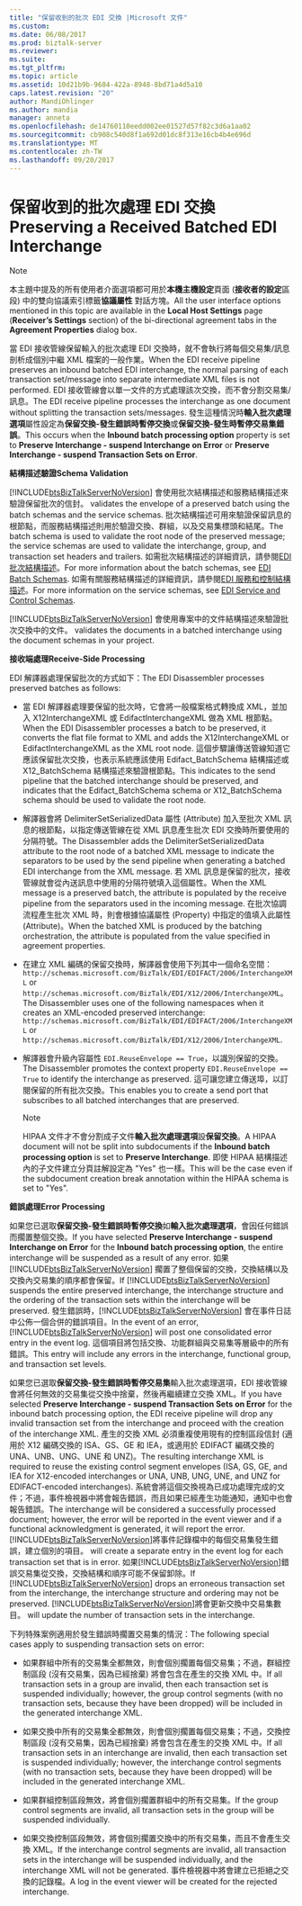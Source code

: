 ```yaml
---
title: "保留收到的批次 EDI 交換 |Microsoft 文件"
ms.custom: 
ms.date: 06/08/2017
ms.prod: biztalk-server
ms.reviewer: 
ms.suite: 
ms.tgt_pltfrm: 
ms.topic: article
ms.assetid: 10d21b9b-9684-422a-8948-8bd71a4d5a10
caps.latest.revision: "20"
author: MandiOhlinger
ms.author: mandia
manager: anneta
ms.openlocfilehash: de14760110eedd002ee01527d57f82c3d6a1aa02
ms.sourcegitcommit: cb908c540d8f1a692d01dc8f313e16cb4b4e696d
ms.translationtype: MT
ms.contentlocale: zh-TW
ms.lasthandoff: 09/20/2017
---
```

# <a name="preserving-a-received-batched-edi-interchange"></a><span data-ttu-id="2316a-102">保留收到的批次處理 EDI 交換</span><span class="sxs-lookup"><span data-stu-id="2316a-102">Preserving a Received Batched EDI Interchange</span></span>
> [!NOTE]
>  <span data-ttu-id="2316a-103">本主題中提及的所有使用者介面選項都可用於**本機主機設定**頁面 (**接收者的設定**區段) 中的雙向協議索引標籤**協議屬性** 對話方塊。</span><span class="sxs-lookup"><span data-stu-id="2316a-103">All the user interface options mentioned in this topic are available in the **Local Host Settings** page (**Receiver’s Settings** section) of the bi-directional agreement tabs in the **Agreement Properties** dialog box.</span></span>  
  
 <span data-ttu-id="2316a-104">當 EDI 接收管線保留輸入的批次處理 EDI 交換時，就不會執行將每個交易集/訊息剖析成個別中繼 XML 檔案的一般作業。</span><span class="sxs-lookup"><span data-stu-id="2316a-104">When the EDI receive pipeline preserves an inbound batched EDI interchange, the normal parsing of each transaction set/message into separate intermediate XML files is not performed.</span></span> <span data-ttu-id="2316a-105">EDI 接收管線會以單一文件的方式處理該次交換，而不會分割交易集/訊息。</span><span class="sxs-lookup"><span data-stu-id="2316a-105">The EDI receive pipeline processes the interchange as one document without splitting the transaction sets/messages.</span></span> <span data-ttu-id="2316a-106">發生這種情況時**輸入批次處理選項**屬性設定為**保留交換-發生錯誤時暫停交換**或**保留交換-發生時暫停交易集錯誤**。</span><span class="sxs-lookup"><span data-stu-id="2316a-106">This occurs when the **Inbound batch processing option** property is set to **Preserve Interchange - suspend Interchange on Error** or **Preserve Interchange - suspend Transaction Sets on Error**.</span></span>  
  
 <span data-ttu-id="2316a-107">**結構描述驗證**</span><span class="sxs-lookup"><span data-stu-id="2316a-107">**Schema Validation**</span></span>  
  
 [!INCLUDE[btsBizTalkServerNoVersion](../includes/btsbiztalkservernoversion-md.md)]<span data-ttu-id="2316a-108"> 會使用批次結構描述和服務結構描述來驗證保留批次的信封。</span><span class="sxs-lookup"><span data-stu-id="2316a-108"> validates the envelope of a preserved batch using the batch schemas and the service schemas.</span></span> <span data-ttu-id="2316a-109">批次結構描述可用來驗證保留訊息的根節點，而服務結構描述則用於驗證交換、群組，以及交易集標頭和結尾。</span><span class="sxs-lookup"><span data-stu-id="2316a-109">The batch schema is used to validate the root node of the preserved message; the service schemas are used to validate the interchange, group, and transaction set headers and trailers.</span></span> <span data-ttu-id="2316a-110">如需批次結構描述的詳細資訊，請參閱[EDI 批次結構描述](../core/edi-batch-schemas.md)。</span><span class="sxs-lookup"><span data-stu-id="2316a-110">For more information about the batch schemas, see [EDI Batch Schemas](../core/edi-batch-schemas.md).</span></span> <span data-ttu-id="2316a-111">如需有關服務結構描述的詳細資訊，請參閱[EDI 服務和控制結構描述](../core/edi-service-and-control-schemas.md)。</span><span class="sxs-lookup"><span data-stu-id="2316a-111">For more information on the service schemas, see [EDI Service and Control Schemas](../core/edi-service-and-control-schemas.md).</span></span>  
  
 [!INCLUDE[btsBizTalkServerNoVersion](../includes/btsbiztalkservernoversion-md.md)]<span data-ttu-id="2316a-112"> 會使用專案中的文件結構描述來驗證批次交換中的文件。</span><span class="sxs-lookup"><span data-stu-id="2316a-112"> validates the documents in a batched interchange using the document schemas in your project.</span></span>  
  
 <span data-ttu-id="2316a-113">**接收端處理**</span><span class="sxs-lookup"><span data-stu-id="2316a-113">**Receive-Side Processing**</span></span>  
  
 <span data-ttu-id="2316a-114">EDI 解譯器處理保留批次的方式如下：</span><span class="sxs-lookup"><span data-stu-id="2316a-114">The EDI Disassembler processes preserved batches as follows:</span></span>  
  
-   <span data-ttu-id="2316a-115">當 EDI 解譯器處理要保留的批次時，它會將一般檔案格式轉換成 XML，並加入 X12InterchangeXML 或 EdifactInterchangeXML 做為 XML 根節點。</span><span class="sxs-lookup"><span data-stu-id="2316a-115">When the EDI Disassembler processes a batch to be preserved, it converts the flat file format to XML and adds the X12InterchangeXML or EdifactInterchangeXML as the XML root node.</span></span> <span data-ttu-id="2316a-116">這個步驟讓傳送管線知道它應該保留批次交換，也表示系統應該使用 Edifact_BatchSchema 結構描述或 X12_BatchSchema 結構描述來驗證根節點。</span><span class="sxs-lookup"><span data-stu-id="2316a-116">This indicates to the send pipeline that the batched interchange should be preserved, and indicates that the Edifact_BatchSchema schema or X12_BatchSchema schema should be used to validate the root node.</span></span>  
  
-   <span data-ttu-id="2316a-117">解譯器會將 DelimiterSetSerializedData 屬性 (Attribute) 加入至批次 XML 訊息的根節點，以指定傳送管線在從 XML 訊息產生批次 EDI 交換時所要使用的分隔符號。</span><span class="sxs-lookup"><span data-stu-id="2316a-117">The Disassembler adds the DelimiterSetSerializedData attribute to the root node of a batched XML message to indicate the separators to be used by the send pipeline when generating a batched EDI interchange from the XML message.</span></span> <span data-ttu-id="2316a-118">若 XML 訊息是保留的批次，接收管線就會從內送訊息中使用的分隔符號填入這個屬性。</span><span class="sxs-lookup"><span data-stu-id="2316a-118">When the XML message is a preserved batch, the attribute is populated by the receive pipeline from the separators used in the incoming message.</span></span> <span data-ttu-id="2316a-119">在批次協調流程產生批次 XML 時，則會根據協議屬性 (Property) 中指定的值填入此屬性 (Attribute)。</span><span class="sxs-lookup"><span data-stu-id="2316a-119">When the batched XML is produced by the batching orchestration, the attribute is populated from the value specified in agreement properties.</span></span>  
  
-   <span data-ttu-id="2316a-120">在建立 XML 編碼的保留交換時，解譯器會使用下列其中一個命名空間：`http://schemas.microsoft.com/BizTalk/EDI/EDIFACT/2006/InterchangeXML` or `http://schemas.microsoft.com/BizTalk/EDI/X12/2006/InterchangeXML`。</span><span class="sxs-lookup"><span data-stu-id="2316a-120">The Disassembler uses one of the following namespaces when it creates an XML-encoded preserved interchange: `http://schemas.microsoft.com/BizTalk/EDI/EDIFACT/2006/InterchangeXML` or `http://schemas.microsoft.com/BizTalk/EDI/X12/2006/InterchangeXML`.</span></span>  
  
-   <span data-ttu-id="2316a-121">解譯器會升級內容屬性 `EDI.ReuseEnvelope == True`，以識別保留的交換。</span><span class="sxs-lookup"><span data-stu-id="2316a-121">The Disassembler promotes the context property `EDI.ReuseEnvelope == True` to identify the interchange as preserved.</span></span> <span data-ttu-id="2316a-122">這可讓您建立傳送埠，以訂閱保留的所有批次交換。</span><span class="sxs-lookup"><span data-stu-id="2316a-122">This enables you to create a send port that subscribes to all batched interchanges that are preserved.</span></span>  
  
    > [!NOTE]
    >  <span data-ttu-id="2316a-123">HIPAA 文件才不會分割成子文件**輸入批次處理選項**設**保留交換**。</span><span class="sxs-lookup"><span data-stu-id="2316a-123">A HIPAA document will not be split into subdocuments if the **Inbound batch processing option** is set to **Preserve Interchange**.</span></span> <span data-ttu-id="2316a-124">即使 HIPAA 結構描述內的子文件建立分頁註解設定為 "Yes" 也一樣。</span><span class="sxs-lookup"><span data-stu-id="2316a-124">This will be the case even if the subdocument creation break annotation within the HIPAA schema is set to "Yes".</span></span>  
  
 <span data-ttu-id="2316a-125">**錯誤處理**</span><span class="sxs-lookup"><span data-stu-id="2316a-125">**Error Processing**</span></span>  
  
 <span data-ttu-id="2316a-126">如果您已選取**保留交換-發生錯誤時暫停交換**如**輸入批次處理選項**，會因任何錯誤而擱置整個交換。</span><span class="sxs-lookup"><span data-stu-id="2316a-126">If you have selected **Preserve Interchange - suspend Interchange on Error** for the **Inbound batch processing option**, the entire interchange will be suspended as a result of any error.</span></span> <span data-ttu-id="2316a-127">如果 [!INCLUDE[btsBizTalkServerNoVersion](../includes/btsbiztalkservernoversion-md.md)] 擱置了整個保留的交換，交換結構以及交換內交易集的順序都會保留。</span><span class="sxs-lookup"><span data-stu-id="2316a-127">If [!INCLUDE[btsBizTalkServerNoVersion](../includes/btsbiztalkservernoversion-md.md)] suspends the entire preserved interchange, the interchange structure and the ordering of the transaction sets within the interchange will be preserved.</span></span> <span data-ttu-id="2316a-128">發生錯誤時，[!INCLUDE[btsBizTalkServerNoVersion](../includes/btsbiztalkservernoversion-md.md)] 會在事件日誌中公佈一個合併的錯誤項目。</span><span class="sxs-lookup"><span data-stu-id="2316a-128">In the event of an error, [!INCLUDE[btsBizTalkServerNoVersion](../includes/btsbiztalkservernoversion-md.md)] will post one consolidated error entry in the event log.</span></span> <span data-ttu-id="2316a-129">這個項目將包括交換、功能群組與交易集等層級中的所有錯誤。</span><span class="sxs-lookup"><span data-stu-id="2316a-129">This entry will include any errors in the interchange, functional group, and transaction set levels.</span></span>  
  
 <span data-ttu-id="2316a-130">如果您已選取**保留交換-發生錯誤時暫停交易集**輸入批次處理選項，EDI 接收管線會將任何無效的交易集從交換中捨棄，然後再繼續建立交換 XML。</span><span class="sxs-lookup"><span data-stu-id="2316a-130">If you have selected **Preserve Interchange - suspend Transaction Sets on Error** for the inbound batch processing option, the EDI receive pipeline will drop any invalid transaction set from the interchange and proceed with the creation of the interchange XML.</span></span> <span data-ttu-id="2316a-131">產生的交換 XML 必須重複使用現有的控制區段信封 (適用於 X12 編碼交換的 ISA、GS、GE 和 IEA，或適用於 EDIFACT 編碼交換的 UNA、UNB、UNG、UNE 和 UNZ)。</span><span class="sxs-lookup"><span data-stu-id="2316a-131">The resulting interchange XML is required to reuse the existing control segment envelopes (ISA, GS, GE, and IEA for X12-encoded interchanges or UNA, UNB, UNG, UNE, and UNZ for EDIFACT-encoded interchanges).</span></span> <span data-ttu-id="2316a-132">系統會將這個交換視為已成功處理完成的文件；不過，事件檢視器中將會報告錯誤，而且如果已經產生功能通知，通知中也會報告錯誤。</span><span class="sxs-lookup"><span data-stu-id="2316a-132">The interchange will be considered a successfully processed document; however, the error will be reported in the event viewer and if a functional acknowledgment is generated, it will report the error.</span></span> [!INCLUDE[btsBizTalkServerNoVersion](../includes/btsbiztalkservernoversion-md.md)]<span data-ttu-id="2316a-133">將事件記錄檔中的每個交易集發生錯誤，建立個別的項目。</span><span class="sxs-lookup"><span data-stu-id="2316a-133"> will create a separate entry in the event log for each transaction set that is in error.</span></span> <span data-ttu-id="2316a-134">如果[!INCLUDE[btsBizTalkServerNoVersion](../includes/btsbiztalkservernoversion-md.md)]錯誤交易集從交換，交換結構和順序可能不保留卸除。</span><span class="sxs-lookup"><span data-stu-id="2316a-134">If [!INCLUDE[btsBizTalkServerNoVersion](../includes/btsbiztalkservernoversion-md.md)] drops an erroneous transaction set from the interchange, the interchange structure and ordering may not be preserved.</span></span> [!INCLUDE[btsBizTalkServerNoVersion](../includes/btsbiztalkservernoversion-md.md)]<span data-ttu-id="2316a-135">將會更新交換中交易集數目。</span><span class="sxs-lookup"><span data-stu-id="2316a-135"> will update the number of transaction sets in the interchange.</span></span>  
  
 <span data-ttu-id="2316a-136">下列特殊案例適用於發生錯誤時擱置交易集的情況：</span><span class="sxs-lookup"><span data-stu-id="2316a-136">The following special cases apply to suspending transaction sets on error:</span></span>  
  
-   <span data-ttu-id="2316a-137">如果群組中所有的交易集全都無效，則會個別擱置每個交易集；不過，群組控制區段 (沒有交易集，因為已經捨棄) 將會包含在產生的交換 XML 中。</span><span class="sxs-lookup"><span data-stu-id="2316a-137">If all transaction sets in a group are invalid, then each transaction set is suspended individually; however, the group control segments (with no transaction sets, because they have been dropped) will be included in the generated interchange XML.</span></span>  
  
-   <span data-ttu-id="2316a-138">如果交換中所有的交易集全都無效，則會個別擱置每個交易集；不過，交換控制區段 (沒有交易集，因為已經捨棄) 將會包含在產生的交換 XML 中。</span><span class="sxs-lookup"><span data-stu-id="2316a-138">If all transaction sets in an interchange are invalid, then each transaction set is suspended individually; however, the interchange control segments (with no transaction sets, because they have been dropped) will be included in the generated interchange XML.</span></span>  
  
-   <span data-ttu-id="2316a-139">如果群組控制區段無效，將會個別擱置群組中的所有交易集。</span><span class="sxs-lookup"><span data-stu-id="2316a-139">If the group control segments are invalid, all transaction sets in the group will be suspended individually.</span></span>  
  
-   <span data-ttu-id="2316a-140">如果交換控制區段無效，將會個別擱置交換中的所有交易集，而且不會產生交換 XML。</span><span class="sxs-lookup"><span data-stu-id="2316a-140">If the interchange control segments are invalid, all transaction sets in the interchange will be suspended individually, and the interchange XML will not be generated.</span></span> <span data-ttu-id="2316a-141">事件檢視器中將會建立已拒絕之交換的記錄檔。</span><span class="sxs-lookup"><span data-stu-id="2316a-141">A log in the event viewer will be created for the rejected interchange.</span></span>